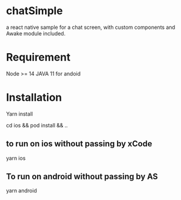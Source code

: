 # chatSimple
a react native sample for a chat screen, with custom components and Awake module included.

# Requirement
Node >= 14
JAVA 11 for andoid

# Installation
Yarn install

cd ios && pod install && ..

## to run on ios without passing by xCode
yarn ios

## To run on android without passing by AS
yarn android
